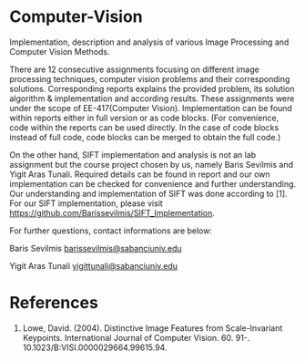 # Computer-Vision
Implementation, description and analysis of various Image Processing and Computer Vision Methods.

There are 12 consecutive assignments focusing on different image processing techniques, computer vision problems and their corresponding solutions. Corresponding reports explains the provided problem, its solution algorithm & implementation and according results. These assignments were under the scope of EE-417(Computer Vision). Implementation can be found within reports either in full version or as code blocks. (For convenience, code within the reports can be used directly. In the case of code blocks instead of full code, code blocks can be merged to obtain the full code.)

On the other hand, SIFT implementation and analysis is not an lab assignment but the course project chosen by us, namely Baris Sevilmis and Yigit Aras Tunali. Required details can be found in report and our own implementation can be checked for convenience and further understanding. Our understanding and implementation of SIFT was done according to [1]. For our SIFT implementation, please visit https://github.com/Barissevilmis/SIFT_Implementation.


For further questions, contact informations are below:

Baris Sevilmis barissevilmis@sabanciuniv.edu

Yigit Aras Tunali yigittunali@sabanciuniv.edu

# References
1. Lowe, David. (2004). Distinctive Image Features from Scale-Invariant Keypoints. International Journal of Computer Vision. 60. 91-. 10.1023/B:VISI.0000029664.99615.94. 
